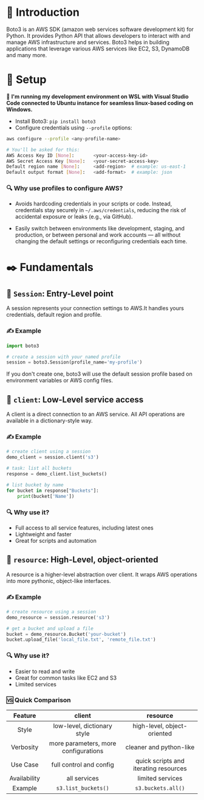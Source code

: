 # 🌸 Introduction

Boto3 is an AWS SDK (amazon web services software development kit) for Python. It provides Python API that allows developers to interact with and manage AWS infrastructure and services. Boto3 helps in building applications that leverage various AWS services like EC2, S3, DynamoDB and many more.

# 🔧 Setup

🚨 **I'm running my development environment on WSL with Visual Studio Code connected to Ubuntu instance for seamless linux-based coding on Windows.**

- Install Boto3: `pip install boto3`
- Configure credentials using `--profile` options:

```bash
aws configure --profile <any-profile-name>

# You'll be asked for this:
AWS Access Key ID [None]:       <your-access-key-id>
AWS Secret Access Key [None]:   <your-secret-access-key>
Default region name [None]:     <add-region>  # example: us-east-1
Default output format [None]:   <add-format>  # example: json
```

### 🔍 Why use profiles to configure AWS?
- Avoids hardcoding credentials in your scripts or code. Instead, credentials stay securely in `~/.aws/credentials`, reducing the risk of accidental exposure or leaks (e.g., via GitHub).

- Easily switch between environments like development, staging, and production, or between personal and work accounts — all without changing the default settings or reconfiguring credentials each time.

# ✒️ Fundamentals

## 🔷 `Session`: Entry-Level point

A session represents your connection settings to AWS.It handles yours credentials, default region and profile.

### ✍️ Example

```python
import boto3

# create a session with your named profile
session = boto3.Session(profile_name='my-profile')
```

If you don't create one, boto3 will use the default session profile based on environment variables or AWS config files.

## 🔷 `client`: Low-Level service access

A client is a direct connection to an AWS service. All API operations are available in a dictionary-style way.

### ✍️ Example

```python
# create client using a session
demo_client = session.client('s3')

# task: list all buckets
response = demo_client.list_buckets()

# list bucket by name
for bucket in response["Buckets"]:
    print(bucket['Name'])
```

### 🔍 Why use it?
- Full access to all service features, including latest ones
- Lightweight and faster
- Great for scripts and automation

## 🔷 `resource`: High-Level, object-oriented

A resource is a higher-level abstraction over client. It wraps AWS operations into more pythonic, object-like interfaces.

### ✍️ Example

```python
# create resource using a session
demo_resource = session.resource('s3')

# get a bucket and upload a file
bucket = demo_resource.Bucket('your-bucket')
bucket.upload_file('local_file.txt', 'remote_file.txt')
```

### 🔍 Why use it?
- Easier to read and write
- Great for common tasks like EC2 and S3
- Limited services

### 🆚 Quick Comparison
| Feature | client | resource |
|:-:|:-:|:-:|
| Style | low-level, dictionary style |high-level, object-oriented |
| Verbosity | more parameters, more configurations | cleaner and python-like |
| Use Case | full control and config | quick scripts and iterating resources |
| Availability | all services |limited services |
| Example | `s3.list_buckets()` | `s3.buckets.all()` |
